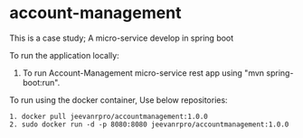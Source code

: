 # account-management
This is a case study; A micro-service develop in spring boot


To run the application locally:
1. To run Account-Management micro-service rest app using "mvn spring-boot:run".

To run using the docker container, Use below repositories:

    1. docker pull jeevanrpro/accountmanagement:1.0.0
    2. sudo docker run -d -p 8080:8080 jeevanrpro/accountmanagement:1.0.0
